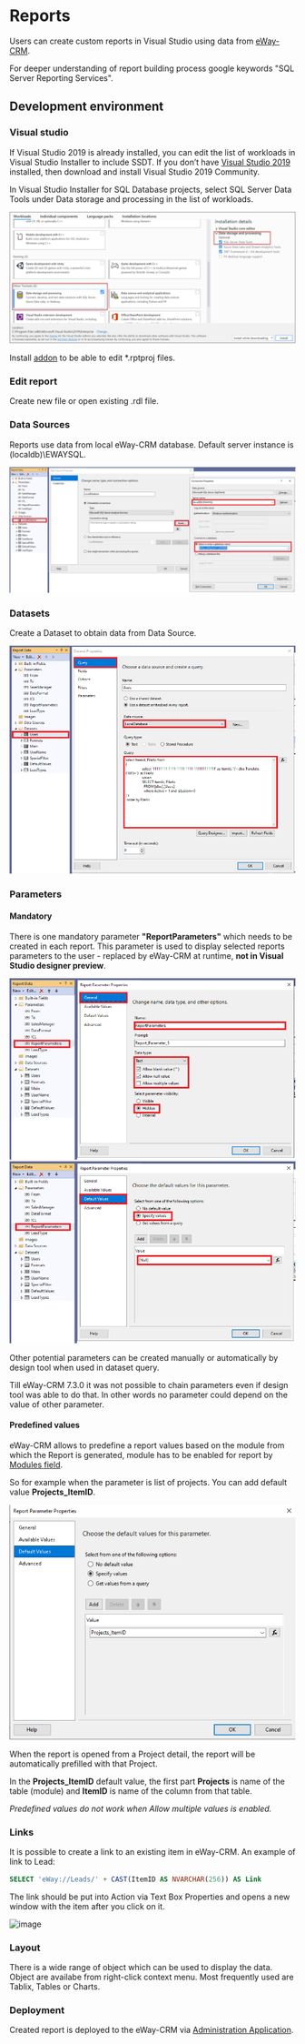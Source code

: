 # Reports
Users can create custom reports in Visual Studio using data from [eWay-CRM](https://www.eway-crm.com).

For deeper understanding of report building process google keywords "SQL Server Reporting Services".

## Development environment

### Visual studio
If Visual Studio 2019 is already installed, you can edit the list of workloads in Visual Studio Installer to include SSDT. If you don’t have [Visual Studio 2019](https://visualstudio.microsoft.com/) installed, then download and install Visual Studio 2019 Community.

In Visual Studio Installer for SQL Database projects, select SQL Server Data Tools under Data storage and processing in the list of workloads.

![visual_studio_installer](Images/visual_studio_installer.png)

Install [addon](https://marketplace.visualstudio.com/items?itemName=ProBITools.MicrosoftReportProjectsforVisualStudio) to be able to edit *.rptproj files.

### Edit report
Create new file or open existing .rdl file.

### Data Sources
Reports use data from local eWay-CRM database. Default server instance is (localdb)\EWAYSQL.

![datasource](Images/datasource.png)

### Datasets
Create a Dataset to obtain data from Data Source.

![datasets](Images/dataset.png)

### Parameters

#### Mandatory
There is one mandatory parameter **"ReportParameters"** which needs to be created in each report. This parameter is used to display selected reports parameters to the user - replaced by eWay-CRM at runtime, **not in Visual Studio designer preview**.

![parameter_reportparameters_1](Images/parameter_reportparameters_1.png)
![parameter_reportparameters_2](Images/parameter_reportparameters_2.png)

Other potential parameters can be created manually or automatically by design tool when used in dataset query.

Till eWay-CRM 7.3.0 it was not possible to chain parameters even if design tool was able to do that. In other words no parameter could depend on the value of other parameter.

#### Predefined values
eWay-CRM allows to predefine a report values based on the module from which the Report is generated, module has to be enabled for report by [Modules field](https://kb.eway-crm.com/documentation/5-administration-application/administration-application-older-version-of-administration-environment/5-9-reports/report-card).

So for example when the parameter is list of projects. You can add default value **Projects_ItemID**.

![predefined_parameter](Images/predefined_parameter.png)

When the report is opened from a Project detail, the report will be automatically prefilled with that Project.

In the **Projects_ItemID** default value, the first part **Projects** is name of the table (module) and **ItemID** is name of the column from that table.

*Predefined values do not work when Allow multiple values is enabled.*

### Links
It is possible to create a link to an existing item in eWay-CRM. An example of link to Lead:

```sql
SELECT 'eWay://Leads/' + CAST(ItemID AS NVARCHAR(256)) AS Link
```

The link should be put into Action via Text Box Properties and opens a new window with the item after you click on it.

![image](https://github.com/eway-crm/reports/assets/90684019/190caab1-66c3-4343-a98b-9ddba2d525c6)

### Layout
There is a wide range of object which can be used to display the data. Object are availabe from right-click context menu. Most frequently used are Tablix, Tables or Charts.

### Deployment
Created report is deployed to the eWay-CRM via [Administration Application](https://kb.eway-crm.com/documentation/5-administration-application/administration-application-older-version-of-administration-environment/5-9-reports/list-and-management-of-reports).

